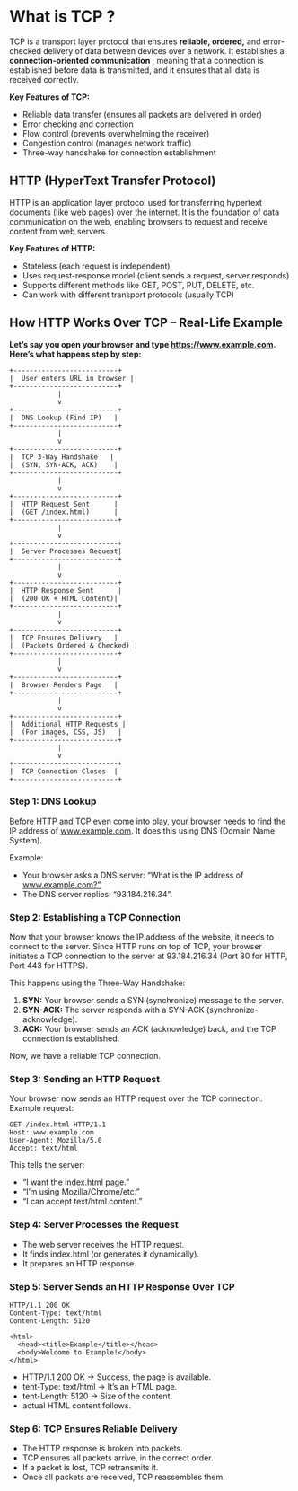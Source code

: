
# What is TCP ?

TCP is a transport layer protocol that ensures **reliable, ordered,** and error-checked delivery 
of data between devices over a network. 
It establishes a **connection-oriented communication** , 
meaning that a connection is established before 
data is transmitted, and it ensures that all data is 
received correctly.

**Key Features of TCP:** </br>
* Reliable data transfer (ensures all packets are delivered in order)
* Error checking and correction
* Flow control (prevents overwhelming the receiver)
* Congestion control (manages network traffic)
* Three-way handshake for connection establishment

## HTTP (HyperText Transfer Protocol)

HTTP is an application layer protocol used for transferring hypertext documents (like web pages) over the internet. It is the foundation of data communication on the web, enabling browsers to request and receive content from web servers.

**Key Features of HTTP:** </br>
* Stateless (each request is independent)
* Uses request-response model (client sends a request, server responds)
* Supports different methods like GET, POST, PUT, DELETE, etc.
* Can work with different transport protocols (usually TCP)

## How HTTP Works Over TCP – Real-Life Example

**Let’s say you open your browser and type https://www.example.com. Here’s what happens step by step:** </br>
```
+--------------------------+
|  User enters URL in browser |
+--------------------------+
            |
            v
+--------------------------+
|  DNS Lookup (Find IP)   |
+--------------------------+
            |
            v
+--------------------------+
|  TCP 3-Way Handshake   |
|  (SYN, SYN-ACK, ACK)    |
+--------------------------+
            |
            v
+--------------------------+
|  HTTP Request Sent      |
|  (GET /index.html)      |
+--------------------------+
            |
            v
+--------------------------+
|  Server Processes Request|
+--------------------------+
            |
            v
+--------------------------+
|  HTTP Response Sent      |
|  (200 OK + HTML Content)|
+--------------------------+
            |
            v
+--------------------------+
|  TCP Ensures Delivery   |
|  (Packets Ordered & Checked) |
+--------------------------+
            |
            v
+--------------------------+
|  Browser Renders Page   |
+--------------------------+
            |
            v
+--------------------------+
|  Additional HTTP Requests |
|  (For images, CSS, JS)   |
+--------------------------+
            |
            v
+--------------------------+
|  TCP Connection Closes  |
+--------------------------+

```


### Step 1: DNS Lookup

Before HTTP and TCP even come into play, your browser needs to find the IP address of www.example.com. It does this using DNS (Domain Name System).

Example:
* Your browser asks a DNS server: “What is the IP address of www.example.com?”
* The DNS server replies: “93.184.216.34”.

### Step 2: Establishing a TCP Connection

Now that your browser knows the IP address of the website, it needs to connect to the server.
Since HTTP runs on top of TCP, your browser initiates a TCP connection to the server at 93.184.216.34 (Port 80 for HTTP, Port 443 for HTTPS).

This happens using the Three-Way Handshake:
1.	**SYN:** Your browser sends a SYN (synchronize) message to the server.
2.	**SYN-ACK:** The server responds with a SYN-ACK (synchronize-acknowledge).
3.	**ACK:** Your browser sends an ACK (acknowledge) back, and the TCP connection is established.

Now, we have a reliable TCP connection.

### Step 3: Sending an HTTP Request

Your browser now sends an HTTP request over the TCP connection.
Example request:

```
GET /index.html HTTP/1.1  
Host: www.example.com  
User-Agent: Mozilla/5.0  
Accept: text/html

```
This tells the server:
* “I want the index.html page.”
* “I’m using Mozilla/Chrome/etc.”
* “I can accept text/html content.”


### Step 4: Server Processes the Request

* The web server receives the HTTP request.
* It finds index.html (or generates it dynamically).
* It prepares an HTTP response.

### Step 5: Server Sends an HTTP Response Over TCP

```http request
HTTP/1.1 200 OK  
Content-Type: text/html  
Content-Length: 5120  

<html>  
  <head><title>Example</title></head>  
  <body>Welcome to Example!</body>  
</html>
```

* HTTP/1.1 200 OK → Success, the page is available.
* tent-Type: text/html → It’s an HTML page.
* tent-Length: 5120 → Size of the content. 
* actual HTML content follows.

### Step 6: TCP Ensures Reliable Delivery

* The HTTP response is broken into packets.
* TCP ensures all packets arrive, in the correct order.
* If a packet is lost, TCP retransmits it.
* Once all packets are received, TCP reassembles them.


